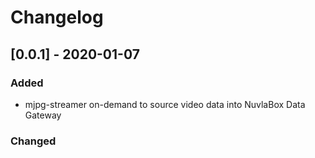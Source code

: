 # Changelog
## [0.0.1] - 2020-01-07
### Added 
- mjpg-streamer on-demand to source video data into NuvlaBox Data Gateway
### Changed


